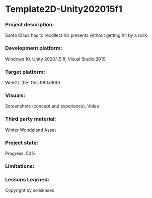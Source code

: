 # Template2D-Unity202015f1

### Project description: 
Santa Claus has to recollect his presents without getting hit by a rock

### Development platform: 
Windows 10, Unity 2020.1.5.1f, Visual Studio 2019

### Target platform: 
WebGL (Ref Res 960x600)

### Visuals: 
Screenshots (concept and experience), Video

### Third party material: 
Winter Wondeland Asset

### Project state: 
Progress: 50%

### Limitations: 

### Lessons Learned: 

Copyright by seliskases
